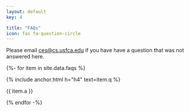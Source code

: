 ```yaml
---
layout: default
key: 4

title: "FAQs"
icon: fas fa-question-circle
---
```


<!--
<article class="message is-link">
  <div class="message-body">
    <i class="fad fa-info-circle"></i>
    Questions? Join us for a live Q&A webinar on Mon March 30 or April 6th between 5:00pm and 7:00pm PT. <a href="https://usfca.zoom.us/webinar/register/WN_a2YXki29R864Mz9gZjm49w">Register now!</a>
  </div>
</article>
-->

Please email <ces@cs.usfca.edu> if you have have a question that was not answered here.

{%- for item in site.data.faqs %}

{% include anchor.html h="h4" text=item.q %}

<p>
  {{ item.a }}
</p>

{% endfor -%}
